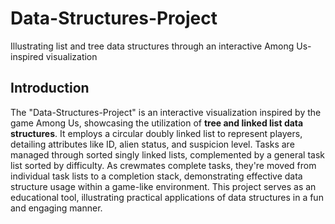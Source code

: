 # Data-Structures-Project
 Illustrating list and tree data structures through an interactive Among Us-inspired visualization



## Introduction


The "Data-Structures-Project" is an interactive visualization inspired by the game Among Us, showcasing the utilization of **tree and linked list data structures**. It employs a circular doubly linked list to represent players, detailing attributes like ID, alien status, and suspicion level. Tasks are managed through sorted singly linked lists, complemented by a general task list sorted by difficulty. As crewmates complete tasks, they're moved from individual task lists to a completion stack, demonstrating effective data structure usage within a game-like environment. This project serves as an educational tool, illustrating practical applications of data structures in a fun and engaging manner.
